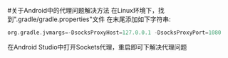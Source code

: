 #关于Android中的代理问题解决方法
在Linux环境下，找到".gradle/gradle.properties"文件
在末尾添加如下字符串:
```gradle
org.gradle.jvmargs=-DsocksProxyHost=127.0.0.1 -DsocksProxyPort=1080

```
在Android Studio中打开Sockets代理，重启即可下解决代理问题